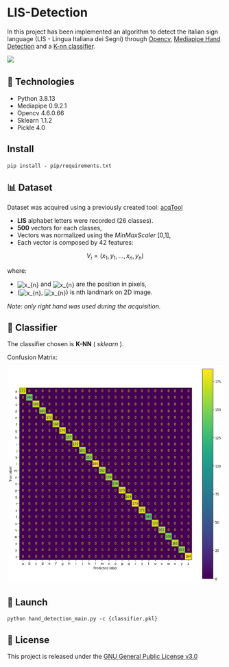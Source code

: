 # LIS-Detection
In this project has been implemented an algorithm to detect the italian sign language (LIS - Lingua Italiana dei Segni) through [Opencv](https://opencv.org/), [Mediapipe Hand Detection](https://developers.google.com/mediapipe/solutions/vision/hand_landmarker) and a [K-nn classifier](https://scikit-learn.org/stable/modules/generated/sklearn.neighbors.KNeighborsClassifier.html).

<img src="readmeFiles/lis_example.gif" />

## :hammer: Technologies

- Python 3.8.13
- Mediapipe 0.9.2.1
- Opencv 4.6.0.66
- Sklearn 1.1.2
- Pickle 4.0

## Install

```
pip install - pip/requirements.txt
```

## :bar_chart: Dataset

Dataset was acquired using a previously created tool: [acqTool](https://github.com/xandrew94x/acqTool)

- **LIS** alphabet letters were recorded (26 classes). 
- **500** vectors for each classes,
- Vectors was normalized using the _MinMaxScaler_ [0,1],
- Each vector is composed by 42 features:
```math

V_{i} = (x_{1}, y_{1}, ... , x_{n}, y_{n})

```
where: 

-  <img src="https://render.githubusercontent.com/render/math?math=x_{n}" align="center" border="0" alt="x_{n} " width="24" height="15" /> and <img src="https://render.githubusercontent.com/render/math?math=y_{n}" align="center" border="0" alt="x_{n} " width="24" height="15" /> are the position in pixels, 
- (<img src="https://render.githubusercontent.com/render/math?math=x_{n}" align="center" border="0" alt="x_{n} " width="24" height="15" />, <img src="https://render.githubusercontent.com/render/math?math=y_{n}" align="center" border="0" alt="x_{n} " width="24" height="15" />) is nth landmark on 2D image.

_Note: only right hand was used during the acquisition._

## :children_crossing: Classifier

The classifier chosen is **K-NN** ( _sklearn_ ).

Confusion Matrix: 

![confusion_matrix_knn](readmeFiles/confusion_matrix_knn.png)

## :rocket: Launch

```
python hand_detection_main.py -c {classifier.pkl}
```

## :page_facing_up: License

This project is released under the [GNU General Public License v3.0](LICENSE)

